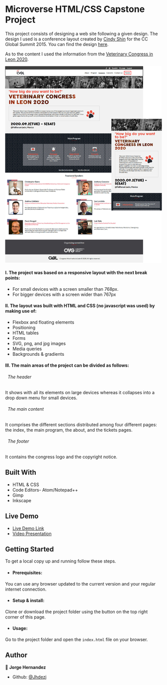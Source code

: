 # Microverse HTML/CSS Capstone Project

This project consists of  designing a web site following a given design. The design I used is a conference layout created by [Cindy Shin](https://www.behance.net/adagio07) for the CC Global Summit 2015. You can find the design [here](https://www.behance.net/gallery/29845175/CC-Global-Summit-2015).

As to the content I used the information from the [Veterinary Congress in Leon 2020](https://cvdl.com.mx/).


![screenshot](assets/images/screenshot.jpg)

#### I. The project was based on a responsive layout with the next break points:

 - For small devices with a screen smaller than 768px.
 - For bigger devices with a screen wider than 767px


#### II. The layout was built with HTML and CSS (no javascript was used) by making use of:

 - Flexbox and floating elements
 - Positioning
 - HTML tables
 - Forms
 - SVG, png, and jpg images
 - Media queries
 - Backgrounds & gradients

#### III. The main areas of the project can be divided as follows:

  ###### &nbsp; The header
  It shows with all its elements on large devices whereas it collapses into a drop down menu for small devices.  

  ###### &nbsp; The main content
  It comprises the different sections distributed among four different pages: the index, the main program, the about, and  the tickets pages.

  ###### &nbsp; The footer
  It contains the congress logo and the copyright notice.

## Built With

- HTML & CSS
- Code Editors- Atom/Notepad++
- Gimp
- Inkscape

## Live Demo

- [Live Demo Link](https://rawcdn.githack.com/Jhdezj/MC-Capstone-1/a9f28fbfaec424af7d5fff196410784d3545e10e/index.html)
- [Video Presentation](https://www.loom.com/share/ac62c0ae6e224a7184402ce8e5acca54)

## Getting Started

To get a local copy up and running follow these steps.

* #### Prerequisites:
You can use any browser updated to the current version and your regular internet connection.
* #### Setup & install:
Clone or download the project folder using the button on the top right corner of this page.
* #### Usage:
Go to the project folder and open the `index.html` file on your browser.



## Author

👤 **Jorge Hernandez**

- Github: [@Jhdezj](https://github.com/Jhdezj)
